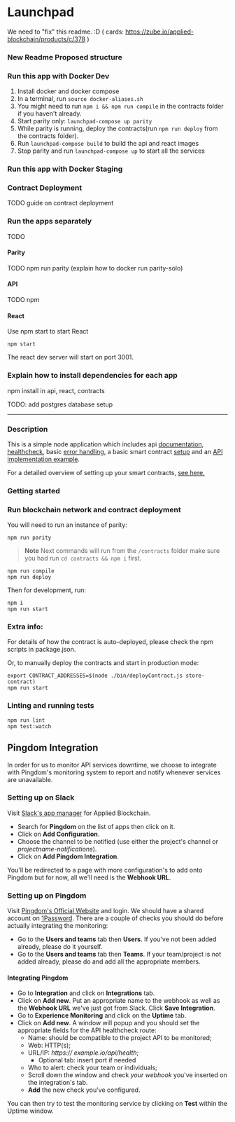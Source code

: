 # Launchpad

We need to "fix" this readme. :D ( cards: https://zube.io/applied-blockchain/products/c/378 )

### New Readme Proposed structure

### Run this app with Docker Dev

1. Install docker and docker compose
2. In a terminal, run `source docker-aliases.sh`
3. You might need to run `npm i && npm run compile` in the contracts folder if you haven't already.
4. Start parity only: `launchpad-compose up parity`
5. While parity is running, deploy the contracts(run `npm run deploy` from the contracts folder).
6. Run `launchpad-compose build` to build the api and react images
7. Stop parity and run `launchpad-compose up` to start all the services

### Run this app with Docker Staging



### Contract Deployment

TODO guide on contract deployment

### Run the apps separately

TODO

#### Parity

TODO npm run parity (explain how to docker run parity-solo)

#### API

TODO npm

#### React

Use npm start to start React

    npm start

The react dev server will start on port 3001.

### Explain how to install dependencies for each app

npm install in api, react, contracts


TODO: add postgres database setup

---

### Description

This is a simple node application which includes api [documentation](https://github.com/koajs/koa/tree/master/docs),
[healthcheck](https://github.com/appliedblockchain/koa-healthcheck), basic [error handling](lib/middleware), a
basic smart contract [setup](src/setupWeb3.js) and an [API implementation example](src/api).

For a detailed overview of setting up your smart contracts, [see here.](https://github.com/appliedblockchain/base-contracts)

### Getting started

### Run blockchain network and contract deployment

You will need to run an instance of parity:

```
npm run parity
```

>**Note**  Next commands will run from the `/contracts` folder make sure you had run
`cd contracts && npm i` first.

```
npm run compile
npm run deploy
```

Then for development, run:

```
npm i
npm run start
```

### Extra info:

For details of how the contract is auto-deployed, please check the npm scripts in package.json.

Or, to manually deploy the contracts and start in production mode:

```
export CONTRACT_ADDRESSES=$(node ./bin/deployContract.js store-contract)
npm run start
```

### Linting and running tests

```
npm run lint
npm test:watch
```

## Pingdom Integration

In order for us to monitor API services downtime, we choose to integrate with Pingdom's monitoring system
to report and notify whenever services are unavailable.

### Setting up on Slack

Visit [Slack's app manager](https://appliedblockchain.slack.com/apps/manage) for Applied Blockchain.

* Search for **Pingdom** on the list of apps then click on it.
* Click on **Add Configuration**.
* Choose the channel to be notified (use either the project's channel or *projectname-notifications*).
* Click on **Add Pingdom Integration**.

You'll be redirected to a page with more configuration's to add onto Pingdom but for now, all we'll need is the **Webhook URL**.

### Setting up on Pingdom

Visit [Pingdom's Official Website](https://www.pingdom.com/) and login. We should have a shared account on [1Password](https://1password.com/).
There are a couple of checks you should do before actually integrating the monitoring:

- Go to the **Users and teams** tab then **Users**. If you've not been added already, please do it yourself.
- Go to the **Users and teams** tab then **Teams**. If your team/project is not added already, please do and add all the appropriate members.

#### Integrating Pingdom

* Go to **Integration** and click on **Integrations** tab.
* Click on **Add new**. Put an appropriate name to the webhook as well as the **Webhook URL** we've just got from Slack. Click **Save Integration**.
* Go to **Experience Monitoring** and click on the **Uptime** tab.
* Click on **Add new**. A window will popup and you should set the appropriate fields for the API healthcheck route:
  * Name: should be compatible to the project API to be monitored;
  * Web: HTTP(s);
  * URL/IP: *https://* *example.io/api/health*;
    * Optional tab: insert port if needed
  * Who to alert: check your team or individuals;
  * Scroll down the window and check *your webhook* you've inserted on the integration's tab.
  * **Add** the new check you've configured.

You can then try to test the monitoring service by clicking on **Test** within the Uptime window.
